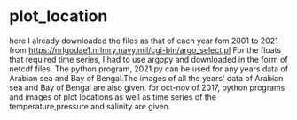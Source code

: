 # plot_location
here I already downloaded the files as that of each year fom 2001 to 2021 from  https://nrlgodae1.nrlmry.navy.mil/cgi-bin/argo_select.pl 
For the floats that required time series, I had to use argopy and downloaded in the form of netcdf files.
The python program, 2021.py can be used for any years data of Arabian sea and Bay of Bengal.The images of all the years' data of Arabian sea and Bay of Bengal are also given.
for oct-nov of 2017, python programs and images of plot locations as well as time series of the temperature,pressure and salinity are given.
